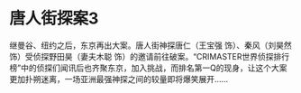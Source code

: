 # 唐人街探案3

继曼谷、纽约之后，东京再出大案。唐人街神探唐仁（王宝强 饰）、秦风（刘昊然 饰）受侦探野田昊（妻夫木聪 饰）的邀请前往破案。“CRIMASTER世界侦探排行榜”中的侦探们闻讯后也齐聚东京，加入挑战，而排名第一Q的现身，让这个大案更加扑朔迷离，一场亚洲最强神探之间的较量即将爆笑展开……
